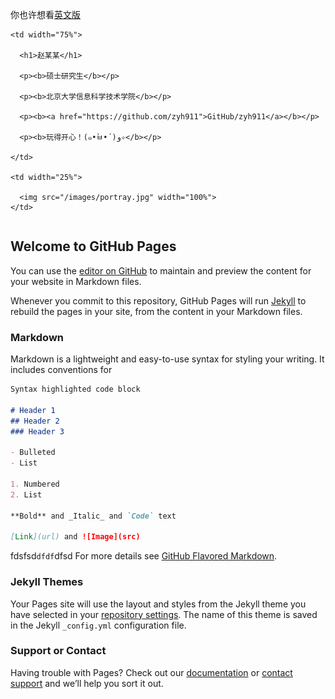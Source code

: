 ﻿你也许想看[英文版](index.md)

<table border="0">

  <tr>

    <td width="75%">

      <h1>赵某某</h1>

      <p><b>硕士研究生</b></p>

      <p><b>北京大学信息科学技术学院</b></p>

      <p><b><a href="https://github.com/zyh911">GitHub/zyh911</a></b></p>

      <p><b>玩得开心！(๑•̀ㅂ•́)و✧</b></p>

    </td>

    <td width="25%">

      <img src="/images/portray.jpg" width="100%">
    </td>

  </tr>

</table>

## Welcome to GitHub Pages

You can use the [editor on GitHub](https://github.com/zyh911/zyh911.github.io/edit/master/index.md) to maintain and preview the content for your website in Markdown files.

Whenever you commit to this repository, GitHub Pages will run [Jekyll](https://jekyllrb.com/) to rebuild the pages in your site, from the content in your Markdown files.

### Markdown

Markdown is a lightweight and easy-to-use syntax for styling your writing. It includes conventions for

```markdown
Syntax highlighted code block

# Header 1
## Header 2
### Header 3

- Bulleted
- List

1. Numbered
2. List

**Bold** and _Italic_ and `Code` text

[Link](url) and ![Image](src)
```
fdsfsd`dfdf`dfsd
For more details see [GitHub Flavored Markdown](https://guides.github.com/features/mastering-markdown/).

### Jekyll Themes

Your Pages site will use the layout and styles from the Jekyll theme you have selected in your [repository settings](https://github.com/zyh911/zyh911.github.io/settings). The name of this theme is saved in the Jekyll `_config.yml` configuration file.

### Support or Contact

Having trouble with Pages? Check out our [documentation](https://help.github.com/categories/github-pages-basics/) or [contact support](https://github.com/contact) and we’ll help you sort it out.
